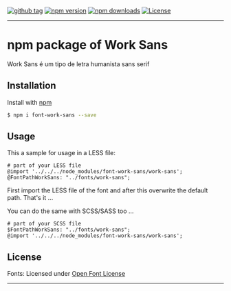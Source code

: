 [![github tag][github-tag-image]][github-tag-url]
[![npm version][npm-version-image]][npm-version-url]
[![npm downloads][npm-downloads-image]][npm-downloads-url]
[![License][license-image]][license-url]

***

# npm package of Work Sans

Work Sans é um tipo de letra humanista sans serif


## Installation

Install with [npm](https://www.npmjs.com/)

```sh
$ npm i font-work-sans --save
```


## Usage

This a sample for usage in a LESS file:

```
# part of your LESS file
@import '../../../node_modules/font-work-sans/work-sans';
@FontPathWorkSans: "../fonts/work-sans";
```

First import the LESS file of the font and after this overwrite the default path. That's it ...

You can do the same with SCSS/SASS too ...

```
# part of your SCSS file
$FontPathWorkSans: "../fonts/work-sans";
@import '../../../node_modules/font-work-sans/work-sans';
```

## License

Fonts: Licensed under [Open Font License](https://github.com/twtavares/font-work-sans/blob/master/LICENSE)

***

[github-tag-image]: https://img.shields.io/github/tag/twtavares/font-work-sans.svg?style=flat-square
[github-tag-url]: https://github.com/twtavares/font-work-sans

[npm-version-image]: https://img.shields.io/npm/v/font-work-sans.svg?style=flat-square
[npm-version-url]: https://www.npmjs.com/package/font-work-sans
[npm-downloads-image]: https://img.shields.io/npm/dm/font-work-sans.svg?style=flat-square
[npm-downloads-url]: https://www.npmjs.com/package/font-work-sans

[license-image]: https://img.shields.io/github/license/twtavares/font-work-sans.svg?style=flat-square
[license-url]: https://github.com/twtavares/npm-font-open-sans/blob/master/LICENSE

